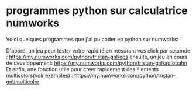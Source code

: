 # programmes python sur calculatrice numworks

Voici quelques programmes que j'ai pu coder en python sur numworks:

D'abord, un jeu pour tester votre rapidité en mesurant vos click par seconde : 
https://my.numworks.com/python/tristan-gnl/cps 
ensuite, un jeu en cours de developpement:
https://my.numworks.com/python/tristan-gnl/autobahn 
Et enfin, une fonction utile pour créer rapidement des élements multicolors(voir exemples) :
https://my.numworks.com/python/tristan-gnl/multicolor
